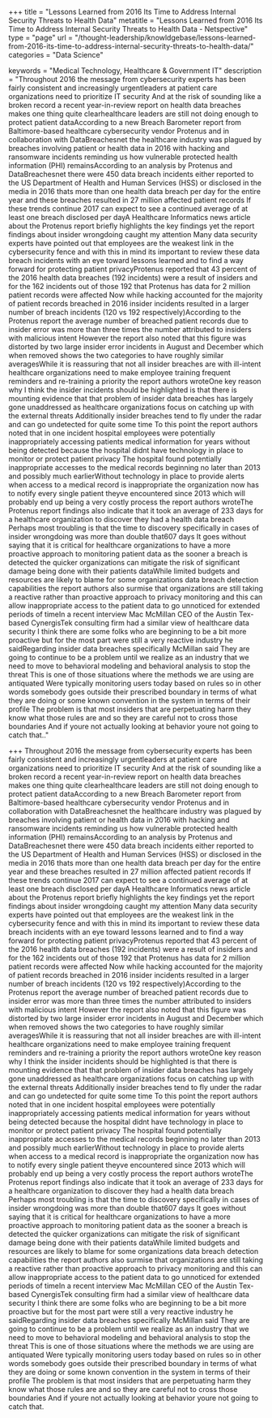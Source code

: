 +++
title = "Lessons Learned from 2016 Its Time to Address Internal Security Threats to Health Data"
metatitle = "Lessons Learned from 2016 Its Time to Address Internal Security Threats to Health Data - Netspective"
type =  "page"
url = "/thought-leadership/knowldgebase/lessons-learned-from-2016-its-time-to-address-internal-security-threats-to-health-data/"
categories = "Data Science"

keywords = "Medical Technology, Healthcare & Government IT"
description = "Throughout 2016 the message from cybersecurity experts has been fairly consistent and increasingly urgentleaders at patient care organizations need to prioritize IT security And at the risk of sounding like a broken record a recent year-in-review report on health data breaches makes one thing quite clearhealthcare leaders are still not doing enough to protect patient dataAccording to a new Breach Barometer report from Baltimore-based healthcare cybersecurity vendor Protenus and in collaboration with DataBreachesnet the healthcare industry was plagued by breaches involving patient or health data in 2016 with hacking and ransomware incidents reminding us how vulnerable protected health information (PHI) remainsAccording to an analysis by Protenus and DataBreachesnet there were 450 data breach incidents either reported to the US Department of Health and Human Services (HSS) or disclosed in the media in 2016 thats more than one health data breach per day for the entire year and these breaches resulted in 27 million affected patient records If these trends continue 2017 can expect to see a continued average of at least one breach disclosed per dayA Healthcare Informatics news article about the Protenus report briefly highlights the key findings yet the report findings about insider wrongdoing caught my attention Many data security experts have pointed out that employees are the weakest link in the cybersecurity fence and with this in mind its important to review these data breach incidents with an eye toward lessons learned and to find a way forward for protecting patient privacyProtenus reported that 43 percent of the 2016 health data breaches (192 incidents) were a result of insiders and for the 162 incidents out of those 192 that Protenus has data for 2 million patient records were affected Now while hacking accounted for the majority of patient records breached in 2016 insider incidents resulted in a larger number of breach incidents (120 vs 192 respectively)According to the Protenus report the average number of breached patient records due to insider error was more than three times the number attributed to insiders with malicious intent However the report also noted that this figure was distorted by two large insider error incidents in August and December which when removed shows the two categories to have roughly similar averagesWhile it is reassuring that not all insider breaches are with ill-intent healthcare organizations need to make employee training frequent reminders and re-training a priority the report authors wroteOne key reason why I think the insider incidents should be highlighted is that there is mounting evidence that that problem of insider data breaches has largely gone unaddressed as healthcare organizations focus on catching up with the external threats Additionally insider breaches tend to fly under the radar and can go undetected for quite some time To this point the report authors noted that in one incident hospital employees were potentially inappropriately accessing patients medical information for years without being detected because the hospital didnt have technology in place to monitor or protect patient privacy The hospital found potentially inappropriate accesses to the medical records beginning no later than 2013 and possibly much earlierWithout technology in place to provide alerts when access to a medical record is inappropriate the organization now has to notify every single patient theyve encountered since 2013 which will probably end up being a very costly process the report authors wroteThe Protenus report findings also indicate that it took an average of 233 days for a healthcare organization to discover they had a health data breach Perhaps most troubling is that the time to discovery specifically in cases of insider wrongdoing was more than double that607 days It goes without saying that it is critical for healthcare organizations to have a more proactive approach to monitoring patient data as the sooner a breach is detected the quicker organizations can mitigate the risk of significant damage being done with their patients dataWhile limited budgets and resources are likely to blame for some organizations data breach detection capabilities the report authors also surmise that organizations are still taking a reactive rather than proactive approach to privacy monitoring and this can allow inappropriate access to the patient data to go unnoticed for extended periods of timeIn a recent interview Mac McMillan CEO of the Austin Tex-based CynergisTek consulting firm had a similar view of healthcare data security I think there are some folks who are beginning to be a bit more proactive but for the most part were still a very reactive industry he saidRegarding insider data breaches specifically McMillan said They are going to continue to be a problem until we realize as an industry that we need to move to behavioral modeling and behavioral analysis to stop the threat This is one of those situations where the methods we are using are antiquated Were typically monitoring users today based on rules so in other words somebody goes outside their prescribed boundary in terms of what they are doing or some known convention in the system in terms of their profile The problem is that most insiders that are perpetuating harm they know what those rules are and so they are careful not to cross those boundaries And if youre not actually looking at behavior youre not going to catch that.."
 

+++
Throughout 2016 the message from cybersecurity experts has been fairly consistent and increasingly urgentleaders at patient care organizations need to prioritize IT security And at the risk of sounding like a broken record a recent year-in-review report on health data breaches makes one thing quite clearhealthcare leaders are still not doing enough to protect patient dataAccording to a new Breach Barometer report from Baltimore-based healthcare cybersecurity vendor Protenus and in collaboration with DataBreachesnet the healthcare industry was plagued by breaches involving patient or health data in 2016 with hacking and ransomware incidents reminding us how vulnerable protected health information (PHI) remainsAccording to an analysis by Protenus and DataBreachesnet there were 450 data breach incidents either reported to the US Department of Health and Human Services (HSS) or disclosed in the media in 2016 thats more than one health data breach per day for the entire year and these breaches resulted in 27 million affected patient records If these trends continue 2017 can expect to see a continued average of at least one breach disclosed per dayA Healthcare Informatics news article about the Protenus report briefly highlights the key findings yet the report findings about insider wrongdoing caught my attention Many data security experts have pointed out that employees are the weakest link in the cybersecurity fence and with this in mind its important to review these data breach incidents with an eye toward lessons learned and to find a way forward for protecting patient privacyProtenus reported that 43 percent of the 2016 health data breaches (192 incidents) were a result of insiders and for the 162 incidents out of those 192 that Protenus has data for 2 million patient records were affected Now while hacking accounted for the majority of patient records breached in 2016 insider incidents resulted in a larger number of breach incidents (120 vs 192 respectively)According to the Protenus report the average number of breached patient records due to insider error was more than three times the number attributed to insiders with malicious intent However the report also noted that this figure was distorted by two large insider error incidents in August and December which when removed shows the two categories to have roughly similar averagesWhile it is reassuring that not all insider breaches are with ill-intent healthcare organizations need to make employee training frequent reminders and re-training a priority the report authors wroteOne key reason why I think the insider incidents should be highlighted is that there is mounting evidence that that problem of insider data breaches has largely gone unaddressed as healthcare organizations focus on catching up with the external threats Additionally insider breaches tend to fly under the radar and can go undetected for quite some time To this point the report authors noted that in one incident hospital employees were potentially inappropriately accessing patients medical information for years without being detected because the hospital didnt have technology in place to monitor or protect patient privacy The hospital found potentially inappropriate accesses to the medical records beginning no later than 2013 and possibly much earlierWithout technology in place to provide alerts when access to a medical record is inappropriate the organization now has to notify every single patient theyve encountered since 2013 which will probably end up being a very costly process the report authors wroteThe Protenus report findings also indicate that it took an average of 233 days for a healthcare organization to discover they had a health data breach Perhaps most troubling is that the time to discovery specifically in cases of insider wrongdoing was more than double that607 days It goes without saying that it is critical for healthcare organizations to have a more proactive approach to monitoring patient data as the sooner a breach is detected the quicker organizations can mitigate the risk of significant damage being done with their patients dataWhile limited budgets and resources are likely to blame for some organizations data breach detection capabilities the report authors also surmise that organizations are still taking a reactive rather than proactive approach to privacy monitoring and this can allow inappropriate access to the patient data to go unnoticed for extended periods of timeIn a recent interview Mac McMillan CEO of the Austin Tex-based CynergisTek consulting firm had a similar view of healthcare data security I think there are some folks who are beginning to be a bit more proactive but for the most part were still a very reactive industry he saidRegarding insider data breaches specifically McMillan said They are going to continue to be a problem until we realize as an industry that we need to move to behavioral modeling and behavioral analysis to stop the threat This is one of those situations where the methods we are using are antiquated Were typically monitoring users today based on rules so in other words somebody goes outside their prescribed boundary in terms of what they are doing or some known convention in the system in terms of their profile The problem is that most insiders that are perpetuating harm they know what those rules are and so they are careful not to cross those boundaries And if youre not actually looking at behavior youre not going to catch that.